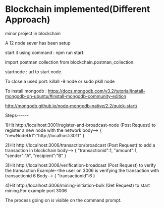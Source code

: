 # Blockchain implemented(Different Approach)
minor project in blockchain

A 12 node sever has been setup

start it using command : npm run start.

import postman collection from blockchain.postman_collection.

startnode : url to start node.

To close a used port: killall -9 node or sudo pkill node

To install mongodb : https://docs.mongodb.com/v3.2/tutorial/install-mongodb-on-ubuntu/#install-mongodb-community-edition

http://mongodb.github.io/node-mongodb-native/2.2/quick-start/

Steps------

1)Hit http://localhost:3001/register-and-broadcast-node (Post Request) to register a new node with the network body-->
{
	"newNodeUrl":"http://localhost:3011"
}

2)Hit http://localhost:3006/transaction/broadcast (Post Request) to add a transaction in blockchain
body-->
{
	"transactionid":1,
	"amount":1,
	"sender":"A",
	"recipient":"B"
}

3)Hit http://localhost:3006/verification-broadcast (Post Request) to verify the transaction
Example--the user on 3006 is verifying the transaction with transactionid 6
Body-->
{
	"transactionid":6
}

4)Hit http://localhost:3006/mining-initiation-bulk (Get Request) to start mining.For example port 3006

The process going on is visible on the command prompt.
